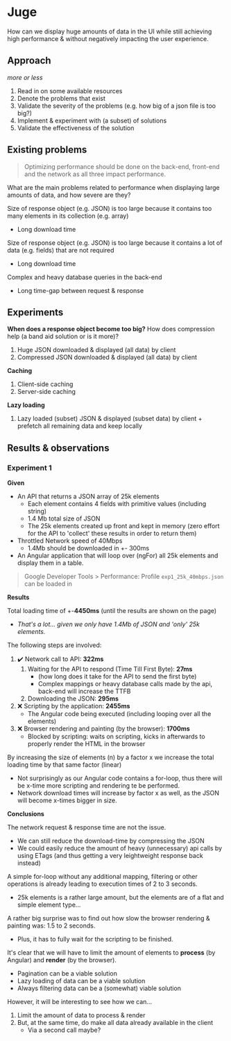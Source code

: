 # Juge

How can we display huge amounts of data in the UI while still achieving high performance & without negatively impacting
the user experience.

## Approach

_more or less_

1. Read in on some available resources
1. Denote the problems that exist
1. Validate the severity of the problems (e.g. how big of a json file is too big?)
1. Implement & experiment with (a subset) of solutions
1. Validate the effectiveness of the solution

## Existing problems

> Optimizing performance should be done on the back-end, front-end and the network as all three impact performance.

What are the main problems related to performance when displaying large amounts of data, and how severe are they?

Size of response object (e.g. JSON) is too large because it contains too many elements in its collection (e.g. array)

- Long download time

Size of response object (e.g. JSON) is too large because it contains a lot of data (e.g. fields) that are not required

- Long download time

Complex and heavy database queries in the back-end

- Long time-gap between request & response

## Experiments

**When does a response object become too big?** How does compression help (a band aid solution or is it more)?

1. Huge JSON downloaded & displayed (all data) by client
1. Compressed JSON downloaded & displayed (all data) by client

**Caching**

1. Client-side caching
1. Server-side caching

**Lazy loading**

1. Lazy loaded (subset) JSON & displayed (subset data) by client + prefetch all remaining data and keep locally

## Results & observations

### Experiment 1

**Given**

- An API that returns a JSON array of 25k elements
  - Each element contains 4 fields with primitive values (including string)
  - 1.4 Mb total size of JSON
  - The 25k elements created up front and kept in memory (zero effort for the API to 'collect' these results in order to
    return them)
- Throttled Network speed of 40Mbps
  - 1.4Mb should be downloaded in +- 300ms
- An Angular application that will loop over (ngFor) all 25k elements and display them in a table.

> Google Developer Tools > Performance: Profile `exp1_25k_40mbps.json` can be loaded in

**Results**

Total loading time of +-**4450ms** (until the results are shown on the page)
- _That's a lot... given we only have 1.4Mb of JSON and 'only' 25k elements._

The following steps are involved:
1. ✔️ Network call to API: **322ms**
   1. Waiting for the API to respond (Time Till First Byte): **27ms** 
      - (how long does it take for the API to send the first byte)
      - Complex mappings or heavy database calls made by the api, back-end will increase the TTFB
   1. Downloading the JSON: **295ms**
1. ❌ Scripting by the application: **2455ms**
   - The Angular code being executed (including looping over all the elements)
1. ❌ Browser rendering and painting (by the browser): **1700ms**
   - Blocked by scripting: waits on scripting, kicks in afterwards to properly render the HTML in the browser

By increasing the size of elements (n) by a factor x we increase the total loading time by that same factor (linear)
- Not surprisingly as our Angular code contains a for-loop, thus there will be x-time more scripting and rendering te be performed.
- Network download times will increase by factor x as well, as the JSON will become x-times bigger in size.

**Conclusions**

The network request & response time are not the issue. 
- We can still reduce the download-time by compressing the JSON
- We could easily reduce the amount of heavy (unnecessary) api calls by using ETags (and thus getting a very leightweight response back instead)

A simple for-loop without any additional mapping, filtering or other operations is already leading 
to execution times of 2 to 3 seconds.
- 25k elements is a rather large amount, but the elements are of a flat and simple element type...

A rather big surprise was to find out how slow the browser rendering & painting was: 1.5 to 2 seconds. 
- Plus, it has to fully wait for the scripting to be finished.

It's clear that we will have to limit the amount of elements to **process** (by Angular) and **render** (by the browser).
- Pagination can be a viable solution
- Lazy loading of data can be a viable solution
- Always filtering data can be a (somewhat) viable solution

However, it will be interesting to see how we can...
1. Limit the amount of data to process & render
2. But, at the same time, do make all data already available in the client
    - Via a second call maybe?
    


